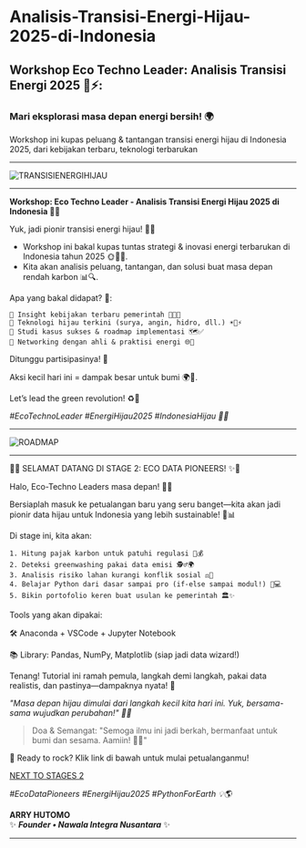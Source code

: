 # Analisis-Transisi-Energi-Hijau-2025-di-Indonesia
## Workshop Eco Techno Leader: Analisis Transisi Energi 2025 🌱⚡:

### Mari eksplorasi masa depan energi bersih! 🌍 

Workshop ini kupas peluang &amp; tantangan transisi energi hijau di Indonesia 2025, dari kebijakan terbaru, teknologi terbarukan


---
![TRANSISIENERGIHIJAU](https://github.com/arry-hutomo/Analisis-Transisi-Energi-Hijau-2025-di-Indonesia/blob/main/TRANSISI%20ENERGI%20HIJAU.png)

---

**Workshop: Eco Techno Leader - Analisis Transisi Energi Hijau 2025 di Indonesia 🌱💡**

Yuk, jadi pionir transisi energi hijau! 🚀✨ 

- Workshop ini bakal kupas tuntas strategi & inovasi energi terbarukan di Indonesia tahun 2025 🌞🌊💨. 
- Kita akan analisis peluang, tantangan, dan solusi buat masa depan rendah karbon 📊🔍.

Apa yang bakal didapat? 🎁:
````
🔸 Insight kebijakan terbaru pemerintah 📜🇮🇩
🔸 Teknologi hijau terkini (surya, angin, hidro, dll.) ☀️🍃⚡
🔸 Studi kasus sukses & roadmap implementasi 🗺️✅
🔸 Networking dengan ahli & praktisi energi 🌐🤝
````

Ditunggu partisipasinya! 🎉 

Aksi kecil hari ini = dampak besar untuk bumi 🌍💚. 

Let’s lead the green revolution! ♻️🚀


_#EcoTechnoLeader #EnergiHijau2025 #IndonesiaHijau 🌿✨_

---

![ROADMAP](https://github.com/arry-hutomo/Analisis-Transisi-Energi-Hijau-2025-di-Indonesia/blob/main/ROADMAP.png)

---
🌟✨ SELAMAT DATANG DI STAGE 2: ECO DATA PIONEERS! ✨🌟

Halo, Eco-Techno Leaders masa depan! 🎉🌱 

Bersiaplah masuk ke petualangan baru yang seru banget—kita akan jadi pionir data hijau untuk Indonesia yang lebih sustainable! 💚📊

Di stage ini, kita akan:
````
1. Hitung pajak karbon untuk patuhi regulasi 📜💰
2. Deteksi greenwashing pakai data emisi 🕵️♂️🌍
3. Analisis risiko lahan kurangi konflik sosial ⚖️🚜
4. Belajar Python dari dasar sampai pro (if-else sampai modul!) 🐍💻
5. Bikin portofolio keren buat usulan ke pemerintah 🏛️✨
````

Tools yang akan dipakai:

🛠️ Anaconda + VSCode + Jupyter Notebook

📚 Library: Pandas, NumPy, Matplotlib (siap jadi data wizard!)

Tenang! Tutorial ini ramah pemula, langkah demi langkah, pakai data realistis, dan pastinya—dampaknya nyata! 🚀

_"Masa depan hijau dimulai dari langkah kecil kita hari ini. Yuk, bersama-sama wujudkan perubahan!" 🌿🙌_

> Doa & Semangat:
> "Semoga ilmu ini jadi berkah, bermanfaat untuk bumi dan sesama. 
> Aamiin! 🤲✨"


📌 Ready to rock? Klik link di bawah untuk mulai petualanganmu!

[NEXT TO STAGES 2](https://arry-hutomo.github.io/Analisis-Transisi-Energi-Hijau-2025-di-Indonesia/)

_#EcoDataPioneers #EnergiHijau2025 #PythonForEarth 💡🌎_


**ARRY HUTOMO**  
✨ _**Founder • Nawala Integra Nusantara**_ ✨  

---
